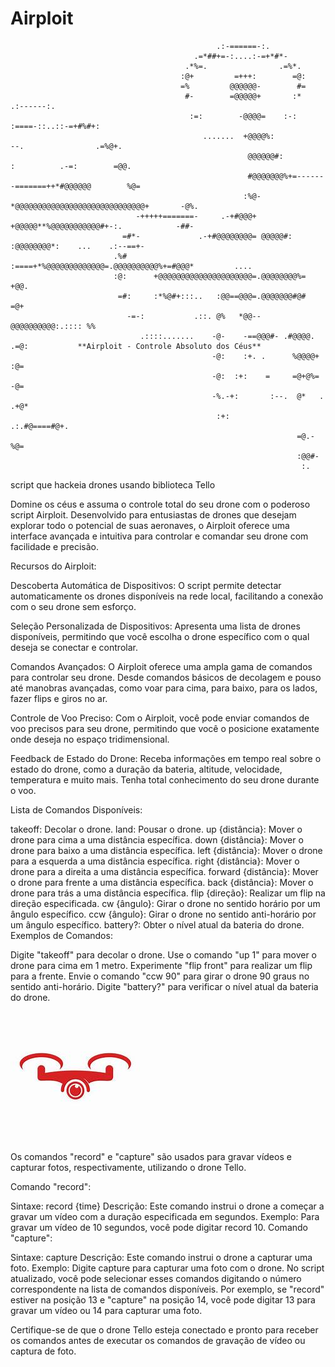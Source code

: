 
# Airploit
                                                  .:-======-:.                                                                    
                                             .=*##+=-:....:-=+*#*-                                                                
                                           .*%=.                .=%*.                                                             
                                          :@+         =+++:        =@:                                                            
                                          =%         @@@@@@-        #=                                                            
                                           #-        =@@@@@+       :*               .:------:.                                    
                                            :=:        -@@@@=    :-:           :====-::..::-=+#%#+:                               
                                               .......  +@@@@%:              --.                .=%@+.                            
                                                         @@@@@@#:           :          .-=:        =@@.                           
                                                         #@@@@@@@%+=-------=======++*#@@@@@@        %@=                           
                                                        :%@- *@@@@@@@@@@@@@@@@@@@@@@@@@@@@@+       -@%.                           
                                -+++++=======-     .-+#@@@+ +@@@@@**%@@@@@@@@@@@#+-:.            -##-                             
                             =#*-             .-+#@@@@@@@@= @@@@@#: :@@@@@@@@*:    ...    .:--==+-                                
                           .%#       :====+*%@@@@@@@@@@@@@=.@@@@@@@@@@%+=#@@@*         ....                                       
                           :@:      +@@@@@@@@@@@@@@@@@@@@@=.@@@@@@@@%=     +@@.                                                   
                            =#:     :*%@#+:::..   :@@==@@@=.@@@@@@@#@#      =@+                                                   
                              -=-:           .::. @%   *@@--@@@@@@@@@@:.:::: %%                                                   
                                 .::::.......    -@-    -==@@@#- .#@@@@.    .=@:           **Airploit - Controle Absoluto dos Céus**                                     
                                                 -@:    :+. .      %@@@@+    :@=                                                  
                                                 -@:  :+:    =     =@+@%=    -@=                                                  
                                                 -%.-+:       :--.  @*   . .+@*                                                   
                                                  :+:            .:.#@====#@+.                                                    
                                                                    =@.-%@=                                                       
                                                                    :@@#-                                                         
                                                                     :.                                       
script que hackeia drones usando biblioteca Tello


Domine os céus e assuma o controle total do seu drone com o poderoso script Airploit. Desenvolvido para entusiastas de drones que desejam explorar todo o potencial de suas aeronaves, o Airploit oferece uma interface avançada e intuitiva para controlar e comandar seu drone com facilidade e precisão.

Recursos do Airploit:

Descoberta Automática de Dispositivos: O script permite detectar automaticamente os drones disponíveis na rede local, facilitando a conexão com o seu drone sem esforço.

Seleção Personalizada de Dispositivos: Apresenta uma lista de drones disponíveis, permitindo que você escolha o drone específico com o qual deseja se conectar e controlar.

Comandos Avançados: O Airploit oferece uma ampla gama de comandos para controlar seu drone. Desde comandos básicos de decolagem e pouso até manobras avançadas, como voar para cima, para baixo, para os lados, fazer flips e giros no ar.

Controle de Voo Preciso: Com o Airploit, você pode enviar comandos de voo precisos para seu drone, permitindo que você o posicione exatamente onde deseja no espaço tridimensional.

Feedback de Estado do Drone: Receba informações em tempo real sobre o estado do drone, como a duração da bateria, altitude, velocidade, temperatura e muito mais. Tenha total conhecimento do seu drone durante o voo.

Lista de Comandos Disponíveis:

takeoff: Decolar o drone.
land: Pousar o drone.
up {distância}: Mover o drone para cima a uma distância específica.
down {distância}: Mover o drone para baixo a uma distância específica.
left {distância}: Mover o drone para a esquerda a uma distância específica.
right {distância}: Mover o drone para a direita a uma distância específica.
forward {distância}: Mover o drone para frente a uma distância específica.
back {distância}: Mover o drone para trás a uma distância específica.
flip {direção}: Realizar um flip na direção especificada.
cw {ângulo}: Girar o drone no sentido horário por um ângulo específico.
ccw {ângulo}: Girar o drone no sentido anti-horário por um ângulo específico.
battery?: Obter o nível atual da bateria do drone.
Exemplos de Comandos:

Digite "takeoff" para decolar o drone.
Use o comando "up 1" para mover o drone para cima em 1 metro.
Experimente "flip front" para realizar um flip para a frente.
Envie o comando "ccw 90" para girar o drone 90 graus no sentido anti-horário.
Digite "battery?" para verificar o nível atual da bateria do drone.

![camera](img.jpg)

Os comandos "record" e "capture" são usados para gravar vídeos e capturar fotos, respectivamente, utilizando o drone Tello.

Comando "record":

Sintaxe: record {time}
Descrição: Este comando instrui o drone a começar a gravar um vídeo com a duração especificada em segundos.
Exemplo: Para gravar um vídeo de 10 segundos, você pode digitar record 10.
Comando "capture":

Sintaxe: capture
Descrição: Este comando instrui o drone a capturar uma foto.
Exemplo: Digite capture para capturar uma foto com o drone.
No script atualizado, você pode selecionar esses comandos digitando o número correspondente na lista de comandos disponíveis. Por exemplo, se "record" estiver na posição 13 e "capture" na posição 14, você pode digitar 13 para gravar um vídeo ou 14 para capturar uma foto.

Certifique-se de que o drone Tello esteja conectado e pronto para receber os comandos antes de executar os comandos de gravação de vídeo ou captura de foto.
